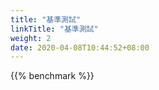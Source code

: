 ```yaml
---
title: "基準測試"
linkTitle: "基準測試"
weight: 2
date: 2020-04-08T10:44:52+08:00
---
```


{{% benchmark %}}
